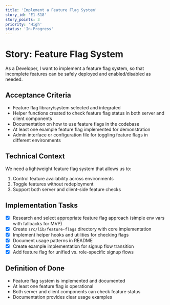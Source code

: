 ```yaml
---
title: 'Implement a Feature Flag System'
story_id: 'E1-S18'
story_points: 3
priority: 'High'
status: 'In-Progress'
---
```


# Story: Feature Flag System

As a Developer, I want to implement a feature flag system, so that incomplete features can be safely deployed and enabled/disabled as needed.

## Acceptance Criteria

- Feature flag library/system selected and integrated
- Helper functions created to check feature flag status in both server and client components
- Documentation on how to use feature flags in the codebase
- At least one example feature flag implemented for demonstration
- Admin interface or configuration file for toggling feature flags in different environments

## Technical Context

We need a lightweight feature flag system that allows us to:

1. Control feature availability across environments
2. Toggle features without redeployment
3. Support both server and client-side feature checks

## Implementation Tasks

- [x] Research and select appropriate feature flag approach (simple env vars with fallbacks for MVP)
- [x] Create `src/lib/feature-flags` directory with core implementation
- [x] Implement helper hooks and utilities for checking flags
- [x] Document usage patterns in README
- [x] Create example implementation for signup flow transition
- [x] Add feature flag for unified vs. role-specific signup flows

## Definition of Done

- Feature flag system is implemented and documented
- At least one feature flag is operational
- Both server and client components can check feature status
- Documentation provides clear usage examples
